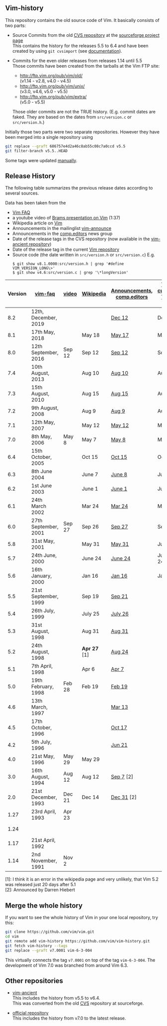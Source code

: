Vim-history
-----------

This repository contains the old source code of Vim. It basically consists of two parts:

* Source Commits from the old [CVS repository][1] at the [sourceforge project page][2]  
  This contains the history for the releases 5.5 to 6.4 and have been created by using `git cvsimport` (see [documentation][3]).

* Commits for the even older releases from releases 1.14 until 5.5  
  Those commits have been created from the tarballs at the Vim FTP site:

  * <http://ftp.vim.org/pub/vim/old/>  
    (v1.14 - v2.8, v4.0 - v4.5)
  * <http://ftp.vim.org/pub/vim/unix/>  
    (v3.0, v4.6, v5.0 - v5.5)
  * <http://ftp.vim.org/pub/vim/extra/>  
    (v5.0 - v5.5)

  Those older commits are not the TRUE history.
  (E.g. commit dates are faked. They are based on the dates from `src/version.c` or `src/version.h`.)

Initially those two parts were two separate repositories. However they have been merged into a single repository using
```bash
git replace --graft 686757e4d2a46c8ab55c08c7a0ccd v5.5
git filter-branch v5.5..HEAD
```

Some tags were updated [manually][11].


Release History
---------------

The following table summarizes the previous release dates according to several sources.

Data has been taken from the

 * [Vim FAQ][4]
 * a youtube video of [Brams presentation on Vim][5] (1:37)
 * Wikipedia article on [Vim][6]
 * Announcements in the mailinglist [vim-announce][9]
 * Announcements in the [comp.editors][12] news group
 * Date of the release tags in the CVS repository (now available in the [vim-ancient repository][7])
 * Date of the release tag in the current [Vim repository][8]
 * Source code (the date written in `src/version.h` or `src/version.c`)  E.g.
   ```
   $ git show v8.1.0000:src/version.h | grep '#define VIM_VERSION_LONG\>'
   $ git show v4.6:src/version.c | grep '\*longVersion'
   ```

Version | [vim-faq][10] | [video][5] | [Wikipedia][6] | [Announcements][9],<br/>[comp.editors][12] | [Tags current][8],<br/>[Tags old][7] | Source code
|----|----------------------|--------|------------------|--------------------|---------|-------------
8.2  | 12th, December, 2019 |        |                  | [Dec 12][68]       | Dec 12  | [Dec 12][69]
8.1  | 17th May, 2018       |        | May 18           | [May 17][38]       | May 17  | [May 17][39]
8.0  | 12th September, 2016 | Sep 12 | Sep 12           | [Sep 12][37]       | Sep 12  | [Sep 12][40]
7.4  | 10th August, 2013    |        | Aug 10           | [Aug 10][36]       | Aug 10  | [Aug 10][41]
7.3  | 15th August, 2010    |        | Aug 15           | [Aug 15][35]       | Aug 15  | [Aug 15][42]
7.2  | 9th August, 2008     |        | Aug 9            | [Aug 9][34]        | Aug 9   | [Aug 9][43]
7.1  | 12th May, 2007       |        | May 12           | [May 12][33]       | May 12  | [May 12][44]
7.0  | 8th May, 2006        | May 8  | May 7            | [May 8][32]        | May 7   | [May 7][45]
6.4  | 15th October, 2005   |        | Oct 15           | [Oct 15][31]       | Oct 15  | [Oct 15][46]
6.3  | 8th June 2004        |        | June 7           | [June 8][30]       | June 8  | [June 7][47]
6.2  | 1st June 2003        |        | June 1           | [June 1][29]       | June 2  | [Jun 1][48]
6.1  | 24th March 2002      |        | Mar 24           | [Mar 24][28]       | Mar 25  | [Mar 24][49]
6.0  | 27th September, 2001 | Sep 27 | Sep 26           | [Sep 27][27]       | Sep 27  | [Sep 26][50]
5.8  | 31st May, 2001       |        | May 31           | [May 31][26]       | June 5  | [May 31][51]
5.7  | 24th June, 2000      |        | June 24          | [June 24][25]      | June 24 | [Jun 24][52]
5.6  | 16th January, 2000   |        | Jan 16           | [Jan 16][24]       | Jan 17  | [Jan 16][53]
5.5  | 21st September, 1999 |        | Sep 19           | [Sep 21][23]       |         | [Sep 19][54]
5.4  | 26th July, 1999      |        | July 25          | [July 26][22]      |         | [Jul 25][55]
5.3  | 31st August, 1998    |        | Aug 31           | [Aug 31][21]       |         | [Aug 30][56]
5.2  | 24th August, 1998    |        | **Apr 27** \[1\] | [Aug 24][20]       |         | [Aug 23][57]
5.1  | 7th April, 1998      |        | Apr 6            | [Apr 7][19]        |         | [Apr 7][58]
5.0  | 19th February, 1998  | Feb 28 | Feb 19           | [Feb 19][18]       |         | [Feb 19][59]
4.6  | 13th March, 1997     |        |                  | [Mar 13][17]       |         | [Mar 13][60]
4.5  | 17th October, 1996   |        |                  | [Oct 17][13]       |         | [Oct 12][61]
4.2  | 5th July, 1996       |        |                  | [Jun 21][14]       |         | [June 17][62]
4.0  | 21st May, 1996       | May 29 | May 29           |                    |         | [May 29][63]
3.0  | 16th August, 1994    | Aug 12 | Aug 12           | [Sep 7][15] \[2\]  |         | [Aug 12][64]
2.0  | 21st December, 1993  | Dec 21 | Dec 14           | [Dec 31][16] \[2\] |         | [Dec 14][65]
1.27 | 23rd April, 1993     | Apr 23 |                  |                    |         | [April 6][66]
1.24 |                      |        |                  |                    |         | [5 Jan 1993][67]
1.17 | 21st April, 1992     |        |                  |                    |         | 
1.14 | 2nd November, 1991   | Nov 2  |                  |                    |         | 

\[1\]: I think it is an error in the wikipedia page and very unlikely, that Vim 5.2 was released just 20 days after 5.1  
\[2\]: Announced by Darren Hiebert


Merge the whole history
-----------------------

If you want to see the whole history of Vim in your one local repository, try this:

```bash
git clone https://github.com/vim/vim.git
cd vim
git remote add vim-history https://github.com/vim/vim-history.git
git fetch vim-history --tags
git replace --graft v7.0001 vim-6-3-004
```

This virtually connects the tag `v7.0001` on top of the tag `vim-6-3-004`. The development of Vim 7.0 was branched from around Vim 6.3.


Other repositories
------------------

* [vim-ancient][7]  
  This includes the history from v5.5 to v6.4.  
  This was converted from the old [CVS][1] repository at sourceforge.

* [official repository][8]  
  This includes the history from v7.0 to the latest release.

[1]: https://sourceforge.net/p/vim/cvs/
[2]: https://sourceforge.net/p/vim/
[3]: https://sourceforge.net/p/forge/documentation/CVS/
[4]: https://github.com/chrisbra/vim_faq
[5]: https://www.youtube.com/watch?v=ayc_qpB-93o
[6]: https://en.wikipedia.org/wiki/Vim_(text_editor)#History
[7]: https://bitbucket.org/vim-mirror/vim-ancient
[8]: https://github.com/vim/vim
[9]: https://groups.yahoo.com/neo/groups/vimannounce/info
[10]: http://vimhelp.appspot.com/vim_faq.txt.html#faq-3.1
[11]: https://github.com/chrisbra/vim_faq/issues/8#issuecomment-419605586
[12]: https://groups.google.com/forum/#!forum/comp.editors
[13]: https://groups.google.com/d/msg/comp.editors/myQlVk5RvEQ/5yk_g2GM9EEJ
[14]: https://groups.google.com/d/msg/comp.editors/GjdHci-xBSw/Iq3kSrDJ36QJ
[15]: https://groups.google.com/d/msg/comp.editors/iSbQgMlWweU/bbPMSBcCkUsJ
[16]: https://groups.google.com/d/msg/comp.editors/9snlhebqQiA/KOi0VsDXUzYJ
[17]: https://groups.yahoo.com/neo/groups/vimannounce/conversations/messages/10
[18]: https://groups.yahoo.com/neo/groups/vimannounce/conversations/messages/26
[19]: https://groups.yahoo.com/neo/groups/vimannounce/conversations/messages/30
[20]: https://groups.yahoo.com/neo/groups/vimannounce/conversations/messages/34
[21]: https://groups.yahoo.com/neo/groups/vimannounce/conversations/messages/35
[22]: https://groups.yahoo.com/neo/groups/vimannounce/conversations/messages/49
[23]: https://groups.yahoo.com/neo/groups/vimannounce/conversations/messages/53
[24]: https://groups.yahoo.com/neo/groups/vimannounce/conversations/messages/59
[25]: https://groups.yahoo.com/neo/groups/vimannounce/conversations/messages/69
[26]: https://groups.yahoo.com/neo/groups/vimannounce/conversations/messages/78
[27]: https://groups.yahoo.com/neo/groups/vimannounce/conversations/messages/88
[28]: https://groups.yahoo.com/neo/groups/vimannounce/conversations/messages/97
[29]: https://groups.yahoo.com/neo/groups/vimannounce/conversations/messages/115
[30]: https://groups.yahoo.com/neo/groups/vimannounce/conversations/messages/130
[31]: https://groups.yahoo.com/neo/groups/vimannounce/conversations/messages/144
[32]: https://groups.yahoo.com/neo/groups/vimannounce/conversations/messages/161
[33]: https://groups.yahoo.com/neo/groups/vimannounce/conversations/messages/178
[34]: https://groups.yahoo.com/neo/groups/vimannounce/conversations/messages/190
[35]: https://groups.yahoo.com/neo/groups/vimannounce/conversations/messages/204
[36]: https://groups.yahoo.com/neo/groups/vimannounce/conversations/messages/221
[37]: https://groups.yahoo.com/neo/groups/vimannounce/conversations/messages/242
[38]: https://groups.yahoo.com/neo/groups/vimannounce/conversations/messages/257
[39]: https://github.com/vim/vim/blob/v8.1.0000/src/version.h#L39
[40]: https://github.com/vim/vim/blob/v8.0.0000/src/version.h#L39
[41]: https://github.com/vim/vim/blob/v7.4/src/version.h#L39
[42]: https://github.com/vim/vim/blob/v7.3/src/version.h#L39
[43]: https://github.com/vim/vim/blob/v7.2/src/version.h#L39
[44]: https://github.com/vim/vim/blob/v7.1/src/version.h#L39
[45]: https://github.com/vim/vim/blob/v7.0/src/version.h#L39
[46]: https://github.com/vim/vim-history/blob/vim-6-4/src/version.h#L39
[47]: https://github.com/vim/vim-history/blob/vim-6-3/src/version.h#L39
[48]: https://github.com/vim/vim-history/blob/vim-6-2/src/version.h#L39
[49]: https://github.com/vim/vim-history/blob/vim-6-1/src/version.h#L39
[50]: https://github.com/vim/vim-history/blob/vim-6-0/src/version.h#L39
[51]: https://github.com/vim/vim-history/blob/vim-5-8-000/src/version.h#L37
[52]: https://github.com/vim/vim-history/blob/vim-5-7/src/version.h#L37
[53]: https://github.com/vim/vim-history/blob/vim-5-6/src/version.h#L34
[54]: https://github.com/vim/vim-history/blob/v5.5/src/version.h#L34
[55]: https://github.com/vim/vim-history/blob/v5.4/src/version.h#L34
[56]: https://github.com/vim/vim-history/blob/v5.3/src/version.h#L31
[57]: https://github.com/vim/vim-history/blob/v5.2/src/version.h#L31
[58]: https://github.com/vim/vim-history/blob/v5.1/src/version.h#L31
[59]: https://github.com/vim/vim-history/blob/v5.0/src/version.h#L31
[60]: https://github.com/vim/vim-history/blob/v4.6/src/version.c#L527
[61]: https://github.com/vim/vim-history/blob/v4.5/src/version.c#L342
[62]: https://github.com/vim/vim-history/blob/v4.2/src/version.c#L140
[63]: https://github.com/vim/vim-history/blob/v4.0/src/version.c#L28
[64]: https://github.com/vim/vim-history/blob/v3.0/src/version.c#L277
[65]: https://github.com/vim/vim-history/blob/v2.0/src/version.c#L277
[66]: https://github.com/vim/vim-history/blob/v1.27/src/version.c#L253
[67]: https://github.com/vim/vim-history/blob/v1.24/src/version.c#L200
[68]: https://groups.google.com/d/msg/vim_announce/KPqcD9MYiMk/T11rMwO1AAAJ
[69]: https://github.com/vim/vim/blob/v8.2.0/src/version.h#L39
